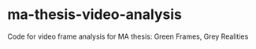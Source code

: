# ma-thesis-video-analysis
Code for video frame analysis for MA thesis: Green Frames, Grey Realities
